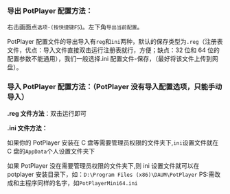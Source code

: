 

### 导出 PotPlayer 配置方法：

右击画面点`选项-(按快捷键F5`)。左下角`导出当前配置`。

PotPlayer 配置文件的导出导入有`reg`和`ini`两种，默认的保存类型为`.reg`（注册表文件，优点：导入文件直接双击运行注册表就行，方便；缺点：32 位和 64 位的配置参数不能通用），我们一般选择.ini 配置文件-保存，（最好将该文件上传到网盘）。

### 导入 PotPlayer 配置方法：（PotPlayer 没有导入配置选项，只能手动导入）

**.reg 文件方法**：双击运行即可

**.ini 文件方法：**

如果你的 PotPlayer 安装在 C 盘等需要管理员权限的文件夹下,`ini`设置文件就在 C 盘的`AppData`个人设置文件夹下

如果 PotPlayer 没在需要管理员权限的文件夹下,则 ini 设置文件就可以在 potplayer 安装目录下，如：`D:\Program Files (x86)\DAUM\PotPlayer`
PS:需改成和主程序同样的名字，如`PotPlayerMini64.ini`
